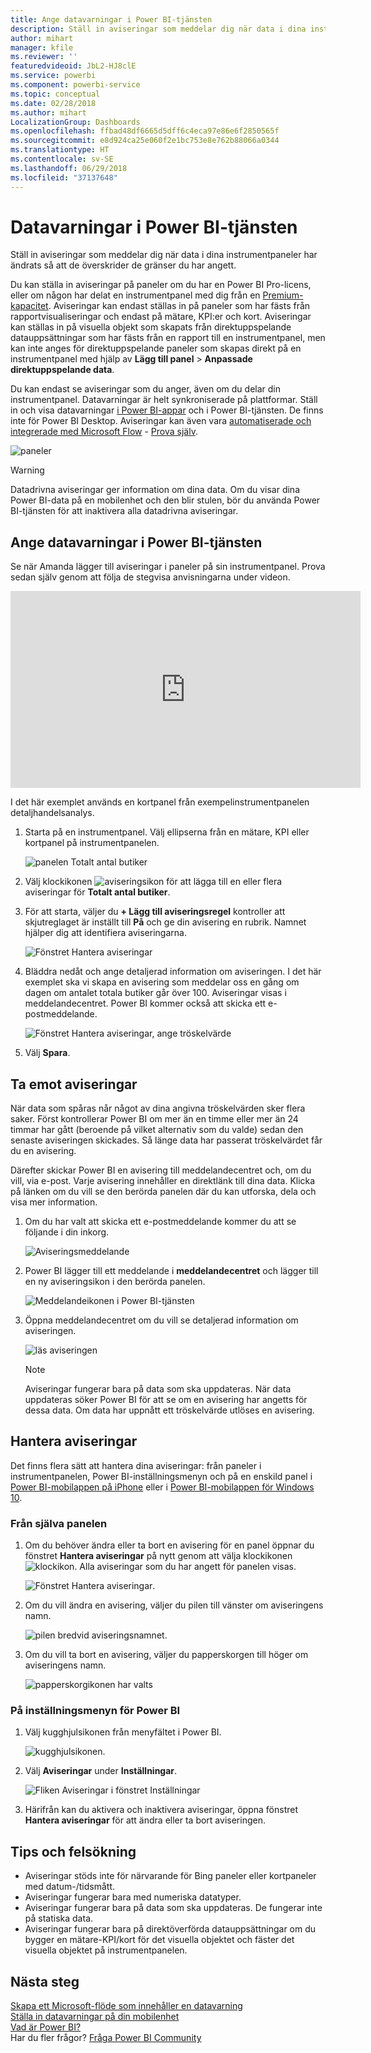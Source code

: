 ```yaml
---
title: Ange datavarningar i Power BI-tjänsten
description: Ställ in aviseringar som meddelar dig när data i dina instrumentpaneler har ändrats så att de överskrider de gränser du har angett i Microsoft Power BI-tjänsten.
author: mihart
manager: kfile
ms.reviewer: ''
featuredvideoid: JbL2-HJ8clE
ms.service: powerbi
ms.component: powerbi-service
ms.topic: conceptual
ms.date: 02/28/2018
ms.author: mihart
LocalizationGroup: Dashboards
ms.openlocfilehash: ffbad48df6665d5dff6c4eca97e86e6f2850565f
ms.sourcegitcommit: e8d924ca25e060f2e1bc753e8e762b88066a0344
ms.translationtype: HT
ms.contentlocale: sv-SE
ms.lasthandoff: 06/29/2018
ms.locfileid: "37137648"
---
```

# <a name="data-alerts-in-power-bi-service"></a>Datavarningar i Power BI-tjänsten
Ställ in aviseringar som meddelar dig när data i dina instrumentpaneler har ändrats så att de överskrider de gränser du har angett. 

Du kan ställa in aviseringar på paneler om du har en Power BI Pro-licens, eller om någon har delat en instrumentpanel med dig från en [Premium-kapacitet](service-premium.md). Aviseringar kan endast ställas in på paneler som har fästs från rapportvisualiseringar och endast på mätare, KPI:er och kort. Aviseringar kan ställas in på visuella objekt som skapats från direktuppspelande datauppsättningar som har fästs från en rapport till en instrumentpanel, men kan inte anges för direktuppspelande paneler som skapas direkt på en instrumentpanel med hjälp av **Lägg till panel** > **Anpassade direktuppspelande data**. 

Du kan endast se aviseringar som du anger, även om du delar din instrumentpanel. Datavarningar är helt synkroniserade på plattformar. Ställ in och visa datavarningar [i Power BI-appar](mobile-set-data-alerts-in-the-mobile-apps.md) och i Power BI-tjänsten. De finns inte för Power BI Desktop. Aviseringar kan även vara [automatiserade och integrerade med Microsoft Flow](https://flow.microsoft.com) - [Prova själv](service-flow-integration.md).

![paneler](media/service-set-data-alerts/powerbi-alert-types-new.png)

> [!WARNING]
> Datadrivna aviseringar ger information om dina data. Om du visar dina Power BI-data på en mobilenhet och den blir stulen, bör du använda Power BI-tjänsten för att inaktivera alla datadrivna aviseringar.
> 
> 

## <a name="set-data-alerts-in-power-bi-service"></a>Ange datavarningar i Power BI-tjänsten
Se när Amanda lägger till aviseringar i paneler på sin instrumentpanel. Prova sedan själv genom att följa de stegvisa anvisningarna under videon.

<iframe width="560" height="315" src="https://www.youtube.com/embed/JbL2-HJ8clE" frameborder="0" allowfullscreen></iframe>

I det här exemplet används en kortpanel från exempelinstrumentpanelen detaljhandelsanalys.

1. Starta på en instrumentpanel. Välj ellipserna från en mätare, KPI eller kortpanel på instrumentpanelen.
   
   ![panelen Totalt antal butiker](media/service-set-data-alerts/powerbi-card.png)
2. Välj klockikonen ![aviseringsikon](media/service-set-data-alerts/power-bi-bell-icon.png) för att lägga till en eller flera aviseringar för **Totalt antal butiker**.
   
1. För att starta, väljer du **+ Lägg till aviseringsregel** kontroller att skjutreglaget är inställt till **På** och ge din avisering en rubrik. Namnet hjälper dig att identifiera aviseringarna.
   
   ![Fönstret Hantera aviseringar](media/service-set-data-alerts/powerbi-alert-title.png)
4. Bläddra nedåt och ange detaljerad information om aviseringen.  I det här exemplet ska vi skapa en avisering som meddelar oss en gång om dagen om antalet totala butiker går över 100. Aviseringar visas i meddelandecentret. Power BI kommer också att skicka ett e-postmeddelande.
   
   ![Fönstret Hantera aviseringar, ange tröskelvärde](media/service-set-data-alerts/power-bi-set-alert-details.png)
5. Välj **Spara**.

## <a name="receiving-alerts"></a>Ta emot aviseringar
När data som spåras når något av dina angivna tröskelvärden sker flera saker. Först kontrollerar Power BI om mer än en timme eller mer än 24 timmar har gått (beroende på vilket alternativ som du valde) sedan den senaste aviseringen skickades. Så länge data har passerat tröskelvärdet får du en avisering.

Därefter skickar Power BI en avisering till meddelandecentret och, om du vill, via e-post. Varje avisering innehåller en direktlänk till dina data. Klicka på länken om du vill se den berörda panelen där du kan utforska, dela och visa mer information.  

1. Om du har valt att skicka ett e-postmeddelande kommer du att se följande i din inkorg.
   
   ![Aviseringsmeddelande](media/service-set-data-alerts/powerbi-alerts-email.png)
2. Power BI lägger till ett meddelande i **meddelandecentret** och lägger till en ny aviseringsikon i den berörda panelen.
   
   ![Meddelandeikonen i Power BI-tjänsten](media/service-set-data-alerts/powerbi-alert-notifications.png)
3. Öppna meddelandecentret om du vill se detaljerad information om aviseringen.
   
    ![läs aviseringen](media/service-set-data-alerts/powerbi-alert-notfication.png)
   
   > [!NOTE]
   > Aviseringar fungerar bara på data som ska uppdateras. När data uppdateras söker Power BI för att se om en avisering har angetts för dessa data. Om data har uppnått ett tröskelvärde utlöses en avisering.
   > 
   > 

## <a name="managing-alerts"></a>Hantera aviseringar
Det finns flera sätt att hantera dina aviseringar: från paneler i instrumentpanelen, Power BI-inställningsmenyn och på en enskild panel i [Power BI-mobilappen på iPhone](mobile-set-data-alerts-in-the-mobile-apps.md) eller i [Power BI-mobilappen för Windows 10](mobile-set-data-alerts-in-the-mobile-apps.md).

### <a name="from-the-tile-itself"></a>Från själva panelen
1. Om du behöver ändra eller ta bort en avisering för en panel öppnar du fönstret **Hantera aviseringar** på nytt genom att välja klockikonen ![klockikon](media/service-set-data-alerts/power-bi-bell-icon.png). Alla aviseringar som du har angett för panelen visas.
   
    ![Fönstret Hantera aviseringar](media/service-set-data-alerts/powerbi-see-alerts.png).
2. Om du vill ändra en avisering, väljer du pilen till vänster om aviseringens namn.
   
    ![pilen bredvid aviseringsnamnet](media/service-set-data-alerts/powerbi-see-alerts-arrow.png).
3. Om du vill ta bort en avisering, väljer du papperskorgen till höger om aviseringens namn.
   
      ![papperskorgikonen har valts](media/service-set-data-alerts/powerbi-see-alerts-delete.png)

### <a name="from-the-power-bi-settings-menu"></a>På inställningsmenyn för Power BI
1. Välj kugghjulsikonen från menyfältet i Power BI.
   
    ![kugghjulsikonen](media/service-set-data-alerts/powerbi-gear-icon.png).
2. Välj **Aviseringar** under **Inställningar**.
   
    ![Fliken Aviseringar i fönstret Inställningar](media/service-set-data-alerts/powerbi-alert-settings.png)
3. Härifrån kan du aktivera och inaktivera aviseringar, öppna fönstret **Hantera aviseringar** för att ändra eller ta bort aviseringen.

## <a name="tips-and-troubleshooting"></a>Tips och felsökning
* Aviseringar stöds inte för närvarande för Bing paneler eller kortpaneler med datum-/tidsmått.
* Aviseringar fungerar bara med numeriska datatyper.
* Aviseringar fungerar bara på data som ska uppdateras. De fungerar inte på statiska data.
* Aviseringar fungerar bara på direktöverförda datauppsättningar om du bygger en mätare-KPI/kort för det visuella objektet och fäster det visuella objektet på instrumentpanelen.

## <a name="next-steps"></a>Nästa steg
[Skapa ett Microsoft-flöde som innehåller en datavarning](service-flow-integration.md)    
[Ställa in datavarningar på din mobilenhet](mobile-set-data-alerts-in-the-mobile-apps.md)    
[Vad är Power BI?](power-bi-overview.md)    
Har du fler frågor? [Fråga Power BI Community](http://community.powerbi.com/)

